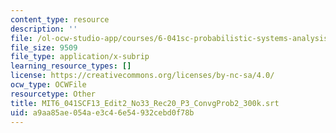 ```yaml
---
content_type: resource
description: ''
file: /ol-ocw-studio-app/courses/6-041sc-probabilistic-systems-analysis-and-applied-probability-fall-2013/a9aa85ae054ae3c46e54932cebd0f78b_MIT6_041SCF13_Edit2_No33_Rec20_P3_ConvgProb2_300k.srt
file_size: 9509
file_type: application/x-subrip
learning_resource_types: []
license: https://creativecommons.org/licenses/by-nc-sa/4.0/
ocw_type: OCWFile
resourcetype: Other
title: MIT6_041SCF13_Edit2_No33_Rec20_P3_ConvgProb2_300k.srt
uid: a9aa85ae-054a-e3c4-6e54-932cebd0f78b
---
```

